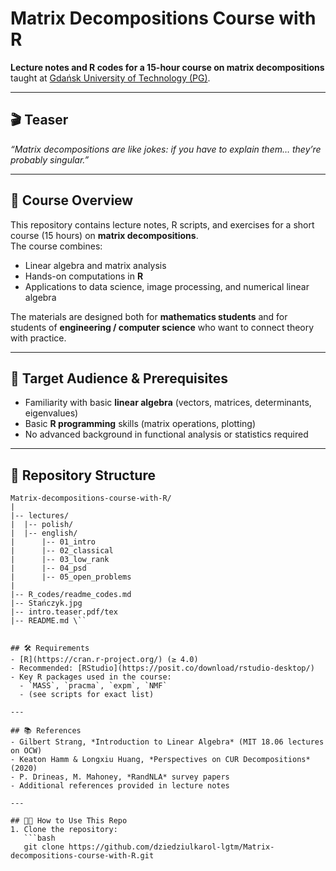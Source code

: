 # Matrix Decompositions Course with R

**Lecture notes and R codes for a 15-hour course on matrix decompositions**  
taught at [Gdańsk University of Technology (PG)](https://pg.edu.pl).

---

## 🎬 Teaser
*“Matrix decompositions are like jokes: if you have to explain them… they’re probably singular.”*

---

## 📖 Course Overview
This repository contains lecture notes, R scripts, and exercises for a short course (15 hours) on **matrix decompositions**.  
The course combines:

- Linear algebra and matrix analysis  
- Hands-on computations in **R**  
- Applications to data science, image processing, and numerical linear algebra  

The materials are designed both for **mathematics students** and for students of **engineering / computer science** who want to connect theory with practice.

---

## 🎯 Target Audience & Prerequisites
- Familiarity with basic **linear algebra** (vectors, matrices, determinants, eigenvalues)  
- Basic **R programming** skills (matrix operations, plotting)  
- No advanced background in functional analysis or statistics required  

---

## 📂 Repository Structure

```text
Matrix-decompositions-course-with-R/
|
|-- lectures/
|  |-- polish/
|  |-- english/ 
|      |-- 01_intro
|      |-- 02_classical 
|      |-- 03_low_rank
|      |-- 04_psd
|      |-- 05_open_problems
|
|-- R_codes/readme_codes.md
|-- Stańczyk.jpg
|-- intro.teaser.pdf/tex
|-- README.md \``


## 🛠️ Requirements
- [R](https://cran.r-project.org/) (≥ 4.0)  
- Recommended: [RStudio](https://posit.co/download/rstudio-desktop/)  
- Key R packages used in the course:
  - `MASS`, `pracma`, `expm`, `NMF`  
  - (see scripts for exact list)

---

## 📚 References
- Gilbert Strang, *Introduction to Linear Algebra* (MIT 18.06 lectures on OCW)  
- Keaton Hamm & Longxiu Huang, *Perspectives on CUR Decompositions* (2020)  
- P. Drineas, M. Mahoney, *RandNLA* survey papers  
- Additional references provided in lecture notes

---

## 🧑‍🎓 How to Use This Repo
1. Clone the repository:
   ```bash
   git clone https://github.com/dziedziulkarol-lgtm/Matrix-decompositions-course-with-R.git


